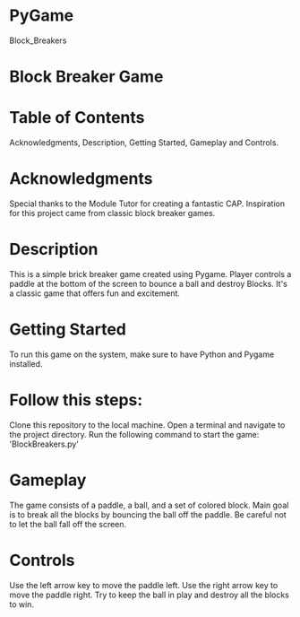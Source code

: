 # PyGame
Block_Breakers

# Block Breaker Game

# Table of Contents
Acknowledgments,
Description,
Getting Started,
Gameplay and
Controls.

# Acknowledgments
Special thanks to the Module Tutor for creating a fantastic CAP.
Inspiration for this project came from classic block breaker games.

# Description
This is a simple brick breaker game created using Pygame.
Player controls a paddle at the bottom of the screen to bounce a ball and destroy Blocks.
It's a classic game that offers fun and excitement.

# Getting Started
To run this game on the system, make sure to have Python and Pygame installed. 

# Follow this steps:
Clone this repository to the local machine.
Open a terminal and navigate to the project directory.
Run the following command to start the game:
  'BlockBreakers.py'

# Gameplay
The game consists of a paddle, a ball, and a set of colored block.
Main goal is to break all the blocks by bouncing the ball off the paddle.
Be careful not to let the ball fall off the screen.

# Controls
Use the left arrow key to move the paddle left.
Use the right arrow key to move the paddle right.
Try to keep the ball in play and destroy all the blocks to win.





